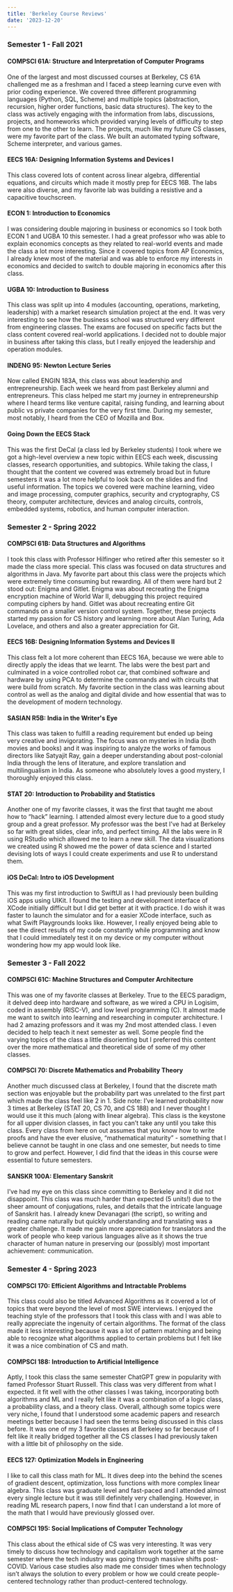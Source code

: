 ```yaml
---
title: 'Berkeley Course Reviews'
date: '2023-12-20'
---
```


### Semester 1 - Fall 2021

#### COMPSCI 61A: Structure and Interpretation of Computer Programs
One of the largest and most discussed courses at Berkeley, CS 61A challenged me as a freshman and I faced a steep learning curve even with prior coding experience. We covered three different programming languages (Python, SQL, Scheme) and multiple topics (abstraction, recursion, higher order functions, basic data structures). The key to the class was actively engaging with the information from labs, discussions, projects, and homeworks which provided varying levels of difficulty to step from one to the other to learn. The projects, much like my future CS classes, were my favorite part of the class. We built an automated typing software, Scheme interpreter, and various games.

#### EECS 16A: Designing Information Systems and Devices I

This class covered lots of content across linear algebra, differential equations, and circuits which made it mostly prep for EECS 16B. The labs were also diverse, and my favorite lab was building a resistive and a capacitive touchscreen.

#### ECON 1: Introduction to Economics

I was considering double majoring in business or economics so I took both ECON 1 and UGBA 10 this semester. I had a great professor who was able to explain economics concepts as they related to real-world events and made the class a lot more interesting. Since it covered topics from AP Economics, I already knew most of the material and was able to enforce my interests in economics and decided to switch to double majoring in economics after this class.

#### UGBA 10: Introduction to Business

This class was split up into 4 modules (accounting, operations, marketing, leadership) with a market research simulation project at the end. It was very interesting to see how the business school was structured very different from engineering classes. The exams are focused on specific facts but the class content covered real-world applications. I decided not to double major in business after taking this class, but I really enjoyed the leadership and operation modules.

#### INDENG 95: Newton Lecture Series

Now called ENGIN 183A, this class was about leadership and entrepreneurship. Each week we heard from past Berkeley alumni and entrepreneurs. This class helped me start my journey in entrepreneurship where I heard terms like venture capital, raising funding, and learning about public vs private companies for the very first time. During my semester, most notably, I heard from the CEO of Mozilla and Box.

#### Going Down the EECS Stack

This was the first DeCal (a class led by Berkeley students) I took where we got a high-level overview a new topic within EECS each week, discussing classes, research opportunities, and subtopics. While taking the class, I thought that the content we covered was extremely broad but in future semesters it was a lot more helpful to look back on the slides and find useful information. The topics we covered were machine learning, video and image processing, computer graphics, security and cryptography, CS theory, computer architecture, devices and analog circuits, controls, embedded systems, robotics, and human computer interaction.

### Semester 2 - Spring 2022

#### COMPSCI 61B: Data Structures and Algorithms

I took this class with Professor Hilfinger who retired after this semester so it made the class more special. This class was focused on data structures and algorithms in Java. My favorite part about this class were the projects which were extremely time consuming but rewarding. All of them were hard but 2 stood out: Enigma and Gitlet. Enigma was about recreating the Enigma encryption machine of World War II, debugging this project required computing ciphers by hand. Gitlet was about recreating entire Git commands on a smaller version control system. Together, these projects started my passion for CS history and learning more about Alan Turing, Ada Lovelace, and others and also a greater appreciation for Git.

#### EECS 16B: Designing Information Systems and Devices II

This class felt a lot more coherent than EECS 16A, because we were able to directly apply the ideas that we learnt. The labs were the best part and culminated in a voice controlled robot car, that combined software and hardware by using PCA to determine the commands and with circuits that were build from scratch. My favorite section in the class was learning about control as well as the analog and digital divide and how essential that was to the development of modern technology.

#### SASIAN R5B: India in the Writer's Eye

This class was taken to fulfill a reading requirement but ended up being very creative and invigorating. The focus was on mysteries in India (both movies and books) and it was inspiring to analyze the works of famous directors like Satyajit Ray, gain a deeper understanding about post-colonial India through the lens of literature, and explore translation and multilingualism in India. As someone who absolutely loves a good mystery, I thoroughly enjoyed this class.

#### STAT 20: Introduction to Probability and Statistics

Another one of my favorite classes, it was the first that taught me about how to “hack” learning. I attended almost every lecture due to a good study group and a great professor. My professor was the best I’ve had at Berkeley so far with great slides, clear info, and perfect timing. All the labs were in R using RStudio which allowed me to learn a new skill. The data visualizations we created using R showed me the power of data science and I started devising lots of ways I could create experiments and use R to understand them.

#### iOS DeCal: Intro to iOS Development

This was my first introduction to SwiftUI as I had previously been building iOS apps using UIKit. I found the testing and development interface of XCode initially difficult but I did get better at it with practice. I do wish it was faster to launch the simulator and for a easier XCode interface, such as what Swift Playgrounds looks like. However, I really enjoyed being able to see the direct results of my code constantly while programming and know that I could immediately test it on my device or my computer without wondering how my app would look like.

### Semester 3 - Fall 2022

#### COMPSCI 61C: Machine Structures and Computer Architecture

This was one of my favorite classes at Berkeley. True to the EECS paradigm, it delved deep into hardware and software, as we wired a CPU in Logisim, coded in assembly (RISC-V), and low level programming (C). It almost made me want to switch into learning and researching in computer architecture. I had 2 amazing professors and it was my 2nd most attended class. I even decided to help teach it next semester as well. Some people find the varying topics of the class a little disorienting but I preferred this content over the more mathematical and theoretical side of some of my other classes.

#### COMPSCI 70: Discrete Mathematics and Probability Theory

Another much discussed class at Berkeley, I found that the discrete math section was enjoyable but the probability part was unrelated to the first part which made the class feel like 2 in 1. Side note: I’ve learned probability now 3 times at Berkeley (STAT 20, CS 70, and CS 188) and I never thought I would use it this much (along with linear algebra). This class is the keystone for all upper division classes, in fact you can’t take any until you take this class. Every class from here on out assumes that you know how to write proofs and have the ever elusive, “mathematical maturity” - something that I believe cannot be taught in one class and one semester, but needs to time to grow and perfect. However, I did find that the ideas in this course were essential to future semesters.

#### SANSKR 100A: Elementary Sanskrit

I’ve had my eye on this class since committing to Berkeley and it did not disappoint. This class was much harder than expected (5 units!) due to the sheer amount of conjugations, rules, and details that the intricate language of Sanskrit has. I already knew Devanagari (the script), so writing and reading came naturally but quickly understanding and translating was a greater challenge. It made me gain more appreciation for translators and the work of people who keep various languages alive as it shows the true character of human nature in preserving our (possibly) most important achievement: communication.

### Semester 4 - Spring 2023

#### COMPSCI 170: Efficient Algorithms and Intractable Problems

This class could also be titled Advanced Algorithms as it covered a lot of topics that were beyond the level of most SWE interviews. I enjoyed the teaching style of the professors that I took this class with and I was able to really appreciate the ingenuity of certain algorithms. The format of the class made it less interesting because it was a lot of pattern matching and being able to recognize what algorithms applied to certain problems but I felt like it was a nice combination of CS and math.

#### COMPSCI 188: Introduction to Artificial Intelligence

Aptly, I took this class the same semester ChatGPT grew in popularity with famed Professor Stuart Russell. This class was very different from what I expected. it fit well with the other classes I was taking, incorporating both algorithms and ML and I really felt like it was a combination of a logic class, a probability class, and a theory class. Overall, although some topics were very niche, I found that I understood some academic papers and research meetings better because I had seen the terms being discussed in this class before. It was one of my 3 favorite classes at Berkeley so far because of I felt like it really bridged together all the CS classes I had previously taken with a little bit of philosophy on the side.

#### EECS 127: Optimization Models in Engineering

I like to call this class math for ML. It dives deep into the behind the scenes of gradient descent, optimization, loss functions with more complex linear algebra. This class was graduate level and fast-paced and I attended almost every single lecture but it was still definitely very challenging. However, in reading ML research papers, I now find that I can understand a lot more of the math that I would have previously glossed over.

#### COMPSCI 195: Social Implications of Computer Technology

This class about the ethical side of CS was very interesting. It was very timely to discuss how technology and capitalism work together at the same semester where the tech industry was going through massive shifts post-COVID. Various case studies also made me consider times when technology isn’t always the solution to every problem or how we could create people-centered technology rather than product-centered technology.


